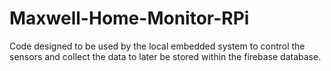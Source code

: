 # Maxwell-Home-Monitor-RPi
Code designed to be used by the local embedded system to control the sensors and collect the data to later be stored within the firebase database.
